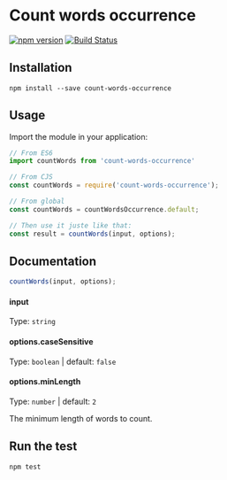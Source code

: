 # Count words occurrence

[![npm version](https://badge.fury.io/js/react-infinite-scroll-list.svg)](https://badge.fury.io/js/react-infinite-scroll-list) [![Build Status](https://travis-ci.org/samouss/react-infinite-list.svg?branch=master)](https://travis-ci.org/samouss/react-infinite-list)

## Installation

```
npm install --save count-words-occurrence
```

## Usage

Import the module in your application:

```js
// From ES6
import countWords from 'count-words-occurrence'

// From CJS
const countWords = require('count-words-occurrence');

// From global
const countWords = countWordsOccurrence.default;

// Then use it juste like that:
const result = countWords(input, options);
```

## Documentation

```js
countWords(input, options);
```

#### **input**

Type: `string`

#### **options.caseSensitive**

Type: `boolean` | default: `false`

#### **options.minLength**

Type: `number` | default: `2`

The minimum length of words to count.

## Run the test

```
npm test
```
